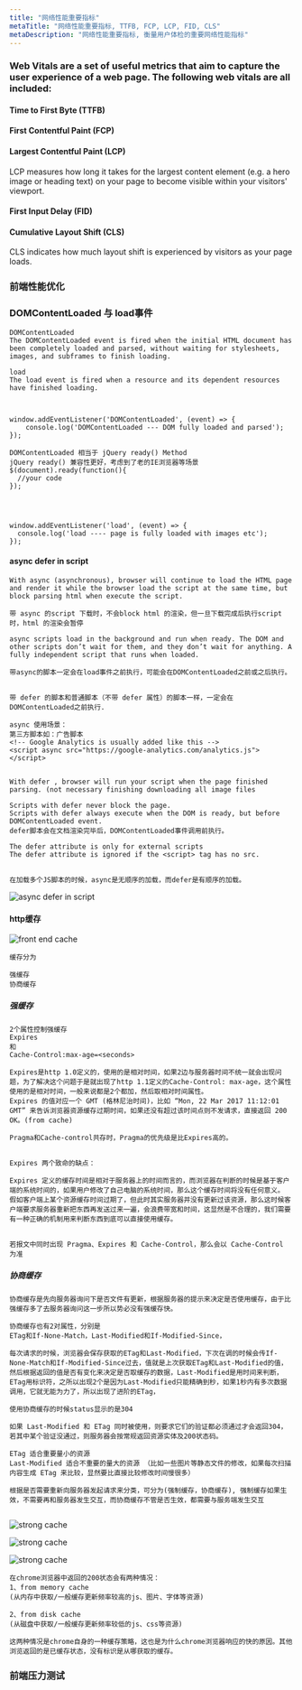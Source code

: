 ```yaml
---
title: "网络性能重要指标"
metaTitle: "网络性能重要指标, TTFB, FCP, LCP, FID, CLS"
metaDescription: "网络性能重要指标, 衡量用户体检的重要网络性能指标"
---
```


### Web Vitals are a set of useful metrics that aim to capture the user experience of a web page. The following web vitals are all included:


#### Time to First Byte (TTFB)



#### First Contentful Paint (FCP)



#### Largest Contentful Paint (LCP)
LCP measures how long it takes for the largest content element (e.g. a hero image or heading text) on your page to become visible within your visitors' viewport.


#### First Input Delay (FID)


#### Cumulative Layout Shift (CLS)
CLS indicates how much layout shift is experienced by visitors as your page loads.



### 前端性能优化

### DOMContentLoaded 与 load事件
```
DOMContentLoaded
The DOMContentLoaded event is fired when the initial HTML document has been completely loaded and parsed, without waiting for stylesheets, images, and subframes to finish loading.

load
The load event is fired when a resource and its dependent resources have finished loading.



window.addEventListener('DOMContentLoaded', (event) => {
    console.log('DOMContentLoaded --- DOM fully loaded and parsed');
});

DOMContentLoaded 相当于 jQuery ready() Method
jQuery ready() 兼容性更好，考虑到了老的IE浏览器等场景
$(document).ready(function(){
  //your code
});




window.addEventListener('load', (event) => {
  console.log('load ---- page is fully loaded with images etc');
});

```

#### async defer in script
```
With async (asynchronous), browser will continue to load the HTML page and render it while the browser load the script at the same time, but block parsing html when execute the script.

带 async 的script 下载时，不会block html 的渲染，但一旦下载完成后执行script 时，html 的渲染会暂停

async scripts load in the background and run when ready. The DOM and other scripts don’t wait for them, and they don’t wait for anything. A fully independent script that runs when loaded.

带async的脚本一定会在load事件之前执行，可能会在DOMContentLoaded之前或之后执行。


带 defer 的脚本和普通脚本（不带 defer 属性）的脚本一样，一定会在 DOMContentLoaded之前执行.

async 使用场景：
第三方脚本如：广告脚本
<!-- Google Analytics is usually added like this -->
<script async src="https://google-analytics.com/analytics.js"></script>


With defer , browser will run your script when the page finished parsing. (not necessary finishing downloading all image files

Scripts with defer never block the page.
Scripts with defer always execute when the DOM is ready, but before DOMContentLoaded event.
defer脚本会在文档渲染完毕后，DOMContentLoaded事件调用前执行。

The defer attribute is only for external scripts
The defer attribute is ignored if the <script> tag has no src.


在加载多个JS脚本的时候，async是无顺序的加载，而defer是有顺序的加载。
```
![async defer in script](https://raw.githubusercontent.com/Boytobeaman/learnnote.site/master/static/documents/images/async-defer-in-script.png)


#### http缓存
![front end cache](https://raw.githubusercontent.com/Boytobeaman/learnnote.site/master/static/documents/images/front-end-cache.webp "front end cache")
```
缓存分为

强缓存
协商缓存
```
##### 强缓存
```
2个属性控制强缓存
Expires
和
Cache-Control:max-age=<seconds>

Expires是http 1.0定义的，使用的是相对时间，如果2边与服务器时间不统一就会出现问题，为了解决这个问题于是就出现了http 1.1定义的Cache-Control: max-age，这个属性使用的是相对时间，一般来说都是2个都加，然后取相对时间属性。
Expires 的值对应一个 GMT (格林尼治时间)，比如 “Mon, 22 Mar 2017 11:12:01 GMT” 来告诉浏览器资源缓存过期时间，如果还没有超过该时间点则不发请求，直接返回 200 OK。(from cache)

Pragma和Cache-control共存时，Pragma的优先级是比Expires高的。


Expires 两个致命的缺点：

Expires 定义的缓存时间是相对于服务器上的时间而言的，而浏览器在判断的时候是基于客户端的系统时间的，如果用户修改了自己电脑的系统时间，那么这个缓存时间将没有任何意义。
假如客户端上某个资源缓存时间过期了，但此时其实服务器并没有更新过该资源，那么这时候客户端要求服务器重新把东西再发送过来一遍，会浪费带宽和时间，这显然是不合理的，我们需要有一种正确的机制用来判断东西到底可以直接使用缓存。


若报文中同时出现 Pragma、Expires 和 Cache-Control，那么会以 Cache-Control 为准
```

##### 协商缓存
```
协商缓存是先向服务器询问下是否文件有更新，根据服务器的提示来决定是否使用缓存，由于比强缓存多了去服务器询问这一步所以势必没有强缓存快。

协商缓存也有2对属性，分别是
ETag和If-None-Match，Last-Modified和If-Modified-Since，

每次请求的时候，浏览器会保存获取的ETag和Last-Modified，下次在调的时候会传If-None-Match和If-Modified-Since过去，值就是上次获取ETag和Last-Modified的值，然后根据返回的值是否有变化来决定是否取缓存的数据，Last-Modified是用时间来判断，ETag用标识符，之所以出现2个是因为Last-Modified只能精确到秒，如果1秒内有多次数据调用，它就无能为力了，所以出现了进阶的ETag，

使用协商缓存的时候status显示的是304

如果 Last-Modified 和 ETag 同时被使用，则要求它们的验证都必须通过才会返回304，若其中某个验证没通过，则服务器会按常规返回资源实体及200状态码。

ETag 适合重要量小的资源 
Last-Modified 适合不重要的量大的资源 （比如一些图片等静态文件的修改，如果每次扫描内容生成 ETag 来比较，显然要比直接比较修改时间慢很多）

```

```
根据是否需要重新向服务器发起请求来分类，可分为(强制缓存，协商缓存), 强制缓存如果生效，不需要再和服务器发生交互，而协商缓存不管是否生效，都需要与服务端发生交互


```
![strong cache](https://raw.githubusercontent.com/Boytobeaman/learnnote.site/master/static/documents/images/strong-cache-vs-cache.webp "strong cache")


![strong cache](https://raw.githubusercontent.com/Boytobeaman/learnnote.site/master/static/documents/images/first-http-request-cache.webp "strong cache")

![strong cache](https://raw.githubusercontent.com/Boytobeaman/learnnote.site/master/static/documents/images/second-http-request-cache.webp "strong cache")

```
在chrome浏览器中返回的200状态会有两种情况：
1、from memory cache
(从内存中获取/一般缓存更新频率较高的js、图片、字体等资源)

2、from disk cache
(从磁盘中获取/一般缓存更新频率较低的js、css等资源)

这两种情况是chrome自身的一种缓存策略，这也是为什么chrome浏览器响应的快的原因。其他浏览返回的是已缓存状态，没有标识是从哪获取的缓存。

```


### 前端压力测试